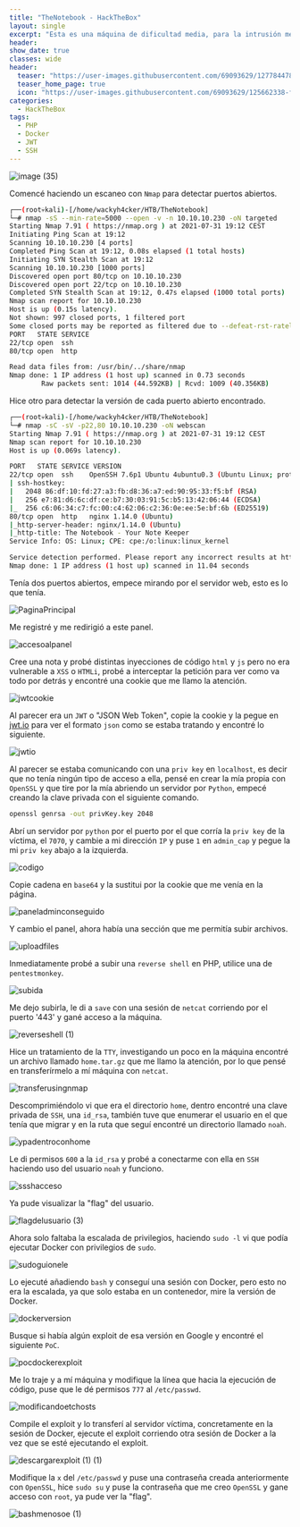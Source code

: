 ```yaml
---
title: "TheNotebook - HackTheBox"
layout: single
excerpt: "Esta es una máquina de dificultad media, para la intrusión mediante la cookie logre saber que estaba tratando con un ataque JWT, para romperlo me cree una cookie nueva tirando desde mi clave privada por un servidor por Python y cambio de panel, tenía una opción de subir de archivos, cree una reverse Shell y la subí, para la escalada de privilegios me aproveche de una versión vulnerable de Docker."
header:
show_date: true
classes: wide
header:
  teaser: "https://user-images.githubusercontent.com/69093629/127784478-22759c0e-2a0d-4735-b467-ccb39e2e8b18.png"
  teaser_home_page: true
  icon: "https://user-images.githubusercontent.com/69093629/125662338-fd8b3b19-3a48-4fb0-b07c-86c047265082.png"
categories:
  - HackTheBox
tags:
  - PHP
  - Docker
  - JWT
  - SSH
---
```


![image (35)](https://user-images.githubusercontent.com/69093629/127785730-5df9c84e-5046-4b86-978c-ff6870180800.png)

Comencé haciendo un escaneo con `Nmap` para detectar puertos abiertos.

```bash 
┌──(root💀kali)-[/home/wackyh4cker/HTB/TheNotebook]
└─# nmap -sS --min-rate=5000 --open -v -n 10.10.10.230 -oN targeted
Starting Nmap 7.91 ( https://nmap.org ) at 2021-07-31 19:12 CEST
Initiating Ping Scan at 19:12
Scanning 10.10.10.230 [4 ports]
Completed Ping Scan at 19:12, 0.08s elapsed (1 total hosts)
Initiating SYN Stealth Scan at 19:12
Scanning 10.10.10.230 [1000 ports]
Discovered open port 80/tcp on 10.10.10.230
Discovered open port 22/tcp on 10.10.10.230
Completed SYN Stealth Scan at 19:12, 0.47s elapsed (1000 total ports)
Nmap scan report for 10.10.10.230
Host is up (0.15s latency).
Not shown: 997 closed ports, 1 filtered port
Some closed ports may be reported as filtered due to --defeat-rst-ratelimit
PORT   STATE SERVICE
22/tcp open  ssh
80/tcp open  http

Read data files from: /usr/bin/../share/nmap
Nmap done: 1 IP address (1 host up) scanned in 0.73 seconds
       	Raw packets sent: 1014 (44.592KB) | Rcvd: 1009 (40.356KB)
```

Hice otro para detectar la versión de cada puerto abierto encontrado.

```bash
┌──(root💀kali)-[/home/wackyh4cker/HTB/TheNotebook]
└─# nmap -sC -sV -p22,80 10.10.10.230 -oN webscan             	 
Starting Nmap 7.91 ( https://nmap.org ) at 2021-07-31 19:12 CEST
Nmap scan report for 10.10.10.230
Host is up (0.069s latency).

PORT   STATE SERVICE VERSION
22/tcp open  ssh 	OpenSSH 7.6p1 Ubuntu 4ubuntu0.3 (Ubuntu Linux; protocol 2.0)
| ssh-hostkey:
|   2048 86:df:10:fd:27:a3:fb:d8:36:a7:ed:90:95:33:f5:bf (RSA)
|   256 e7:81:d6:6c:df:ce:b7:30:03:91:5c:b5:13:42:06:44 (ECDSA)
|_  256 c6:06:34:c7:fc:00:c4:62:06:c2:36:0e:ee:5e:bf:6b (ED25519)
80/tcp open  http	nginx 1.14.0 (Ubuntu)
|_http-server-header: nginx/1.14.0 (Ubuntu)
|_http-title: The Notebook - Your Note Keeper
Service Info: OS: Linux; CPE: cpe:/o:linux:linux_kernel

Service detection performed. Please report any incorrect results at https://nmap.org/submit/ .
Nmap done: 1 IP address (1 host up) scanned in 11.04 seconds
```

Tenía dos puertos abiertos, empece mirando por el servidor web, esto es lo que tenía.

![PaginaPrincipal](https://user-images.githubusercontent.com/69093629/127784555-be9394f6-a112-45ac-b968-e899bfe8c4af.png)

Me registré y me redirigió a este panel.

![accesoalpanel](https://user-images.githubusercontent.com/69093629/127784565-718e0d46-ffd0-434e-9970-739318080035.png)

Cree una nota y probé distintas inyecciones de código `html` y `js` pero no era vulnerable a `XSS` o `HTMLi`, probé a interceptar la petición para ver como va todo por detrás y encontré una cookie que me llamo la atención.

![jwtcookie](https://user-images.githubusercontent.com/69093629/127784626-d6684b12-cd00-4841-a60d-cda619895db7.png)

Al parecer era un `JWT` o "JSON Web Token", copie la cookie y la pegue en [jwt.io](https://jwt.io) para ver el formato `json` como se estaba tratando y encontré lo siguiente.

![jwtio](https://user-images.githubusercontent.com/69093629/127784670-55e9afce-d921-48ee-8db2-f2cde7935c9b.png)

Al parecer se estaba comunicando con una `priv key` en `localhost`, es decir que no tenía ningún tipo de acceso a ella, pensé en crear la mía propia con `OpenSSL` y que tire por la mía abriendo un servidor por `Python`, empecé creando la clave privada con el siguiente comando.

```bash
openssl genrsa -out privKey.key 2048
``` 

Abrí un servidor por `python` por el puerto por el que corría la `priv key` de la víctima, el `7070`, y cambie a mi dirección `IP` y puse `1` en `admin_cap` y pegue la mi `priv key` abajo a la izquierda.

![codigo ](https://user-images.githubusercontent.com/69093629/127784840-d48b22b0-a2a6-4aac-a821-1bf7a629f685.png)

Copie cadena en `base64` y la sustitui por la cookie que me venía en la página.

![paneladminconseguido](https://user-images.githubusercontent.com/69093629/127784916-d01dd378-0ac6-4cb2-9ee1-7d5a494add28.png)

Y cambio el panel, ahora había una sección que me permitía subir archivos.

![uploadfiles](https://user-images.githubusercontent.com/69093629/127784939-95aaa155-21b1-4328-98ee-66c58794d699.png)

Inmediatamente probé a subir una `reverse shell` en PHP, utilice una de `pentestmonkey`.

![subida](https://user-images.githubusercontent.com/69093629/127784972-88b14e18-19fb-45fc-9e7a-e2a5aea08dc0.png)

Me dejo subirla, le di a `save` con una sesión de `netcat` corriendo por el puerto '443' y gané acceso a la máquina.

![reverseshell (1)](https://user-images.githubusercontent.com/69093629/127785005-a0a7153c-f609-4079-8ba6-ab006cff7e60.png)

Hice un tratamiento de la `TTY`, investigando un poco en la máquina encontré un archivo llamado `home.tar.gz` que me llamo la atención, por lo que pensé en transferírmelo a mí máquina con `netcat`.

![transferusingnmap](https://user-images.githubusercontent.com/69093629/127785044-0f98c96a-e111-4c53-bb96-4878f3e6057f.png)

Descomprimiéndolo vi que era el directorio `home`, dentro encontré una clave privada de `SSH`, una `id_rsa`, también tuve que enumerar el usuario en el que tenía que migrar y en la ruta que seguí encontré un directorio llamado `noah`.

![ypadentroconhome](https://user-images.githubusercontent.com/69093629/127785072-76c5a770-7284-47a9-ba7e-a8300a94fec1.png)

Le di permisos `600` a la `id_rsa` y probé a conectarme con ella en `SSH` haciendo uso del usuario `noah` y funciono.

![ssshacceso](https://user-images.githubusercontent.com/69093629/127785391-bec76498-0971-405a-9f70-2c52ce270879.png)

Ya pude visualizar la "flag" del usuario.

![flagdelusuario (3)](https://user-images.githubusercontent.com/69093629/127785441-cdc9b061-7d1b-4a08-b252-ae66a8e78296.jpg)

Ahora solo faltaba la escalada de privilegios, haciendo `sudo -l` vi que podía ejecutar Docker con privilegios de `sudo`.

![sudoguionele](https://user-images.githubusercontent.com/69093629/127785458-6b7c09ad-a0c9-49d2-924c-99da531f2a12.png)

Lo ejecuté añadiendo `bash` y conseguí una sesión con Docker, pero esto no era la escalada, ya que solo estaba en un contenedor, mire la versión de Docker.

![dockerversion](https://user-images.githubusercontent.com/69093629/127785504-8970f5a3-4746-4710-8e71-e1837766edc3.png)

Busque si había algún exploit de esa versión en Google y encontré el siguiente `PoC`.

![pocdockerexploit](https://user-images.githubusercontent.com/69093629/127785520-25394cde-7733-416a-9ec6-f9bf94b0f215.png)

Me lo traje y a mí máquina y modifique la línea que hacia la ejecución de código, puse que le dé permisos `777` al `/etc/passwd`.

![modificandoetchosts](https://user-images.githubusercontent.com/69093629/127785669-327b2f5d-b0c4-4b7b-af24-403bf5e4ab4e.png)

Compile el exploit y lo transferí al servidor víctima, concretamente en la sesión de Docker, ejecute el exploit corriendo otra sesión de Docker a la vez que se esté ejecutando el exploit.

![descargarexploit (1) (1)](https://user-images.githubusercontent.com/69093629/127785892-1faeee6d-f798-4dad-9b86-6d4eadca10e4.png)

Modifique la `x` del `/etc/passwd` y puse una contraseña creada anteriormente con `OpenSSL`, hice `sudo su` y puse la contraseña que me creo `OpenSSL` y gane acceso con `root`, ya pude ver la "flag".

![bashmenosoe (1)](https://user-images.githubusercontent.com/69093629/127785688-60e6f17c-073c-4f7e-9139-9387f8cb17a4.png)












